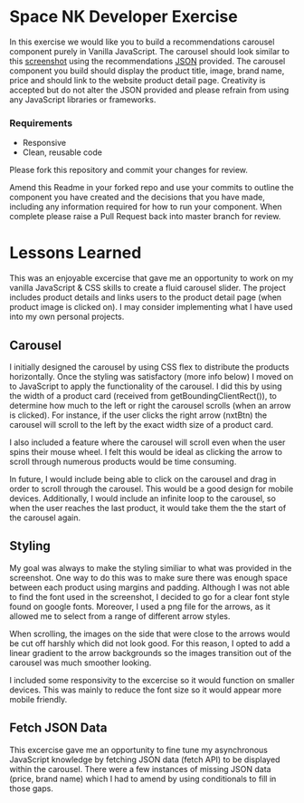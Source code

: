 # Space NK Developer Exercise

In this exercise we would like you to build a recommendations carousel component purely in Vanilla JavaScript. The carousel should look similar to this [screenshot](recommendations-screenshot.png) using the recommendations [JSON](data/recommendations.json) provided. The carousel component you build should display the product title, image, brand name, price and should link to the website product detail page. Creativity is accepted but do not alter the JSON provided and please refrain from using any JavaScript libraries or frameworks.

### Requirements

- Responsive
- Clean, reusable code

Please fork this repository and commit your changes for review.

Amend this Readme in your forked repo and use your commits to outline the component you have created and the decisions that you have made, including any information required for how to run your component. When complete please raise a Pull Request back into master branch for review.

# Lessons Learned

This was an enjoyable excercise that gave me an opportunity to work on my vanilla JavaScript & CSS skills to create a fluid carousel slider. The project includes product details and links users to the product detail page (when product image is clicked on). I may consider implementing what I have used into my own personal projects.

## Carousel

I initially designed the carousel by using CSS flex to distribute the products horizontally. Once the styling was satisfactory (more info below) I moved on to JavaScript to apply the functionality of the carousel. I did this by using the width of a product card (received from getBoundingClientRect()), to determine how much to the left or right the carousel scrolls (when an arrow is clicked). For instance, if the user clicks the right arrow (nxtBtn) the carousel will scroll to the left by the exact width size of a product card.

I also included a feature where the carousel will scroll even when the user spins their mouse wheel. I felt this would be ideal as clicking the arrow to scroll through numerous products would be time consuming.

In future, I would include being able to click on the carousel and drag in order to scroll through the carousel. This would be a good design for mobile devices. Additionally, I would include an infinite loop to the carousel, so when the user reaches the last product, it would take them the the start of the carousel again.

## Styling

My goal was always to make the styling similiar to what was provided in the screenshot. One way to do this was to make sure there was enough space between each product using margins and padding. Although I was not able to find the font used in the screenshot, I decided to go for a clear font style found on google fonts. Moreover, I used a png file for the arrows, as it allowed me to select from a range of different arrow styles.

When scrolling, the images on the side that were close to the arrows would be cut off harshly which did not look good. For this reason, I opted to add a linear gradient to the arrow backgrounds so the images transition out of the carousel was much smoother looking.

I included some responsivity to the excercise so it would function on smaller devices. This was mainly to reduce the font size so it would appear more mobile friendly.

## Fetch JSON Data

This excercise gave me an opportunity to fine tune my asynchronous JavaScript knowledge by fetching JSON data (fetch API) to be displayed within the carousel. There were a few instances of missing JSON data (price, brand name) which I had to amend by using conditionals to fill in those gaps.
